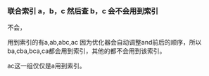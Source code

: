 ### 联合索引 a，b，c 然后查 b，c 会不会用到索引

不会，

用到索引的有a,ab,abc,ac 因为优化器会自动调整and前后的顺序，所以ba,cba,bca,ca都会用到索引，其他的都不会用到该索引。

ac这一组仅仅是a用到索引。
